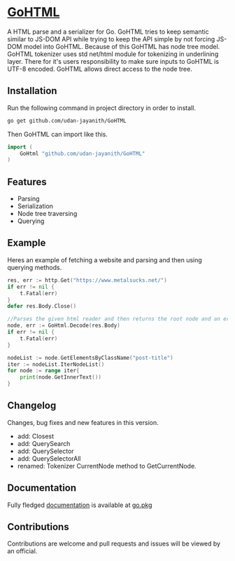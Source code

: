 # [GoHTML](https://pkg.go.dev/github.com/udan-jayanith/GoHTML)

A HTML parse and a serializer for Go. GoHTML tries to keep semantic similar to JS-DOM API while trying to keep the API simple by not forcing JS-DOM model into GoHTML. Because of this GoHTML has node tree model. GoHTML tokenizer uses std net/html module for tokenizing in underlining layer. There for it's users responsibility to make sure inputs to GoHTML is UTF-8 encoded. GoHTML allows direct access to the node tree.

## Installation

Run the following command in project directory in order to install.

```bash
go get github.com/udan-jayanith/GoHTML
```

Then GoHTML can import like this.

```go
import (
	GoHtml "github.com/udan-jayanith/GoHTML"
)
```

## Features

- Parsing
- Serialization
- Node tree traversing
- Querying

## Example
Heres an example of fetching a website and parsing and then using querying methods.
```go
res, err := http.Get("https://www.metalsucks.net/")
if err != nil {
	t.Fatal(err)
}
defer res.Body.Close()

//Parses the given html reader and then returns the root node and an error.
node, err := GoHtml.Decode(res.Body)
if err != nil {
	t.Fatal(err)
}

nodeList := node.GetElementsByClassName("post-title")
iter := nodeList.IterNodeList()
for node := range iter{
	print(node.GetInnerText())
}
```

## Changelog

Changes, bug fixes and new features in this version.
- add: Closest
- add: QuerySearch
- add: QuerySelector
- add: QuerySelectorAll
- renamed: Tokenizer CurrentNode method to GetCurrentNode.

## Documentation

Fully fledged [documentation](https://pkg.go.dev/github.com/udan-jayanith/GoHTML) is available at [go.pkg](https://pkg.go.dev/)

## Contributions

Contributions are welcome and pull requests and issues will be viewed by an official.
